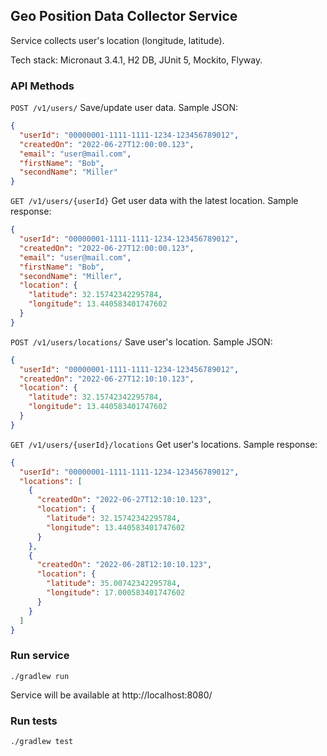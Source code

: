 ## Geo Position Data Collector Service

Service collects user's location (longitude, latitude).

Tech stack: Micronaut 3.4.1, H2 DB, JUnit 5, Mockito, Flyway.

### API Methods

`POST /v1/users/` Save/update user data. Sample JSON:

```json
{
  "userId": "00000001-1111-1111-1234-123456789012",
  "createdOn": "2022-06-27T12:00:00.123",
  "email": "user@mail.com",
  "firstName": "Bob",
  "secondName": "Miller"
}
```

`GET /v1/users/{userId}` Get user data with the latest location. Sample response:

```json
{
  "userId": "00000001-1111-1111-1234-123456789012",
  "createdOn": "2022-06-27T12:00:00.123",
  "email": "user@mail.com",
  "firstName": "Bob",
  "secondName": "Miller",
  "location": {
    "latitude": 32.15742342295784,
    "longitude": 13.440583401747602
  }
}
```

`POST /v1/users/locations/` Save user's location. Sample JSON:

```json
{
  "userId": "00000001-1111-1111-1234-123456789012",
  "createdOn": "2022-06-27T12:10:10.123",
  "location": {
    "latitude": 32.15742342295784,
    "longitude": 13.440583401747602
  }
}
```

`GET /v1/users/{userId}/locations` Get user's locations. Sample response:

```json
{
  "userId": "00000001-1111-1111-1234-123456789012",
  "locations": [
    {
      "createdOn": "2022-06-27T12:10:10.123",
      "location": {
        "latitude": 32.15742342295784,
        "longitude": 13.440583401747602
      }
    },
    {
      "createdOn": "2022-06-28T12:10:10.123",
      "location": {
        "latitude": 35.00742342295784,
        "longitude": 17.000583401747602
      }
    }
  ]
}
```

### Run service

`./gradlew run`

Service will be available at http://localhost:8080/ 

### Run tests

`./gradlew test`